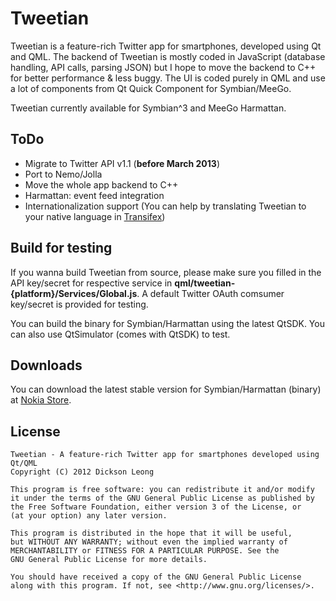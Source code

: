 Tweetian
========

Tweetian is a feature-rich Twitter app for smartphones, developed using Qt and QML.
The backend of Tweetian is mostly coded in JavaScript (database handling, API calls, parsing JSON)
but I hope to move the backend to C++ for better performance & less buggy. The UI is coded purely in QML
and use a lot of components from Qt Quick Component for Symbian/MeeGo.

Tweetian currently available for Symbian^3 and MeeGo Harmattan.

ToDo
----

* Migrate to Twitter API v1.1 (__before March 2013__)
* Port to Nemo/Jolla
* Move the whole app backend to C++
* Harmattan: event feed integration
* Internationalization support (You can help by translating Tweetian to your native language in
[Transifex](https://www.transifex.com/projects/p/tweetian/))

Build for testing
-----------------

If you wanna build Tweetian from source, please make sure you filled in the API key/secret
for respective service in __qml/tweetian-{platform}/Services/Global.js__. A default Twitter
OAuth comsumer key/secret is provided for testing.

You can build the binary for Symbian/Harmattan using the latest QtSDK.
You can also use QtSimulator (comes with QtSDK) to test.

Downloads
---------

You can download the latest stable version for Symbian/Harmattan (binary) at
[Nokia Store](http://store.ovi.com/content/280255).

License
-------

    Tweetian - A feature-rich Twitter app for smartphones developed using Qt/QML
    Copyright (C) 2012 Dickson Leong

    This program is free software: you can redistribute it and/or modify
    it under the terms of the GNU General Public License as published by
    the Free Software Foundation, either version 3 of the License, or
    (at your option) any later version.

    This program is distributed in the hope that it will be useful,
    but WITHOUT ANY WARRANTY; without even the implied warranty of
    MERCHANTABILITY or FITNESS FOR A PARTICULAR PURPOSE. See the
    GNU General Public License for more details.

    You should have received a copy of the GNU General Public License
    along with this program. If not, see <http://www.gnu.org/licenses/>.
